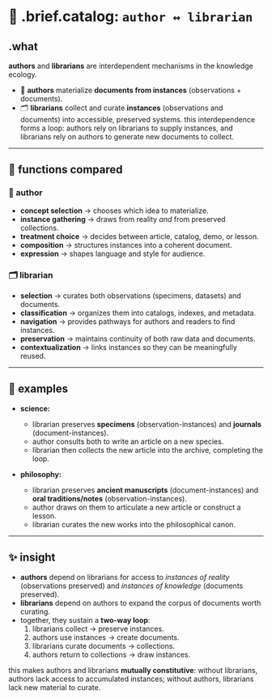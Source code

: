# 🧩 .brief.catalog: `author ↔ librarian`

## .what
**authors** and **librarians** are interdependent mechanisms in the knowledge ecology.
- 📖 **authors** materialize **documents from instances** (observations + documents).
- 🗂️ **librarians** collect and curate **instances** (observations and documents) into accessible, preserved systems.
this interdependence forms a loop: authors rely on librarians to supply instances, and librarians rely on authors to generate new documents to collect.

---

## 🔬 functions compared

### 📖 author
- **concept selection** → chooses which idea to materialize.
- **instance gathering** → draws from reality *and* from preserved collections.
- **treatment choice** → decides between article, catalog, demo, or lesson.
- **composition** → structures instances into a coherent document.
- **expression** → shapes language and style for audience.

### 🗂️ librarian
- **selection** → curates both observations (specimens, datasets) and documents.
- **classification** → organizes them into catalogs, indexes, and metadata.
- **navigation** → provides pathways for authors and readers to find instances.
- **preservation** → maintains continuity of both raw data and documents.
- **contextualization** → links instances so they can be meaningfully reused.

---

## 📌 examples

- **science:**
  - librarian preserves **specimens** (observation-instances) and **journals** (document-instances).
  - author consults both to write an article on a new species.
  - librarian then collects the new article into the archive, completing the loop.

- **philosophy:**
  - librarian preserves **ancient manuscripts** (document-instances) and **oral traditions/notes** (observation-instances).
  - author draws on them to articulate a new article or construct a lesson.
  - librarian curates the new works into the philosophical canon.

---

## ✨ insight
- **authors** depend on librarians for access to *instances of reality* (observations preserved) and *instances of knowledge* (documents preserved).
- **librarians** depend on authors to expand the corpus of documents worth curating.
- together, they sustain a **two-way loop**:
  1. librarians collect → preserve instances.
  2. authors use instances → create documents.
  3. librarians curate documents → collections.
  4. authors return to collections → draw instances.

this makes authors and librarians **mutually constitutive**: without librarians, authors lack access to accumulated instances; without authors, librarians lack new material to curate.
